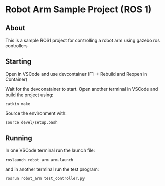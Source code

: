 # Robot Arm Sample Project (ROS 1)

## About

This is a sample ROS1 project for controlling a robot arm using gazebo ros controllers

## Starting

Open in VSCode and use devcontainer (F1 -> Rebuild and Reopen in Container)

Wait for the devconatainer to start. Open another terminal in VSCode and build the project using:
```
catkin_make
```
Source the environment with:
```
source devel/setup.bash
```

## Running 
In one VSCode terminal run the launch file:
```
roslaunch robot_arm arm.launch
```

and in another terminal run the test program:
```
rosrun robot_arm test_controller.py
```